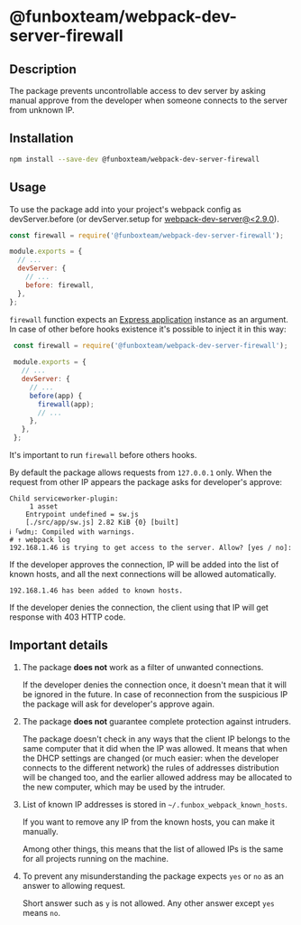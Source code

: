 # @funboxteam/webpack-dev-server-firewall

## Description

The package prevents uncontrollable access to dev server by asking manual approve from the developer when someone
connects to the server from unknown IP.

## Installation

```bash
npm install --save-dev @funboxteam/webpack-dev-server-firewall
```

## Usage

To use the package add into your project's webpack config as devServer.before 
(or devServer.setup for [webpack-dev-server@<2.9.0](https://github.com/webpack/webpack-dev-server/releases/tag/v2.9.0)).

```js
const firewall = require('@funboxteam/webpack-dev-server-firewall');

module.exports = {
  // ...
  devServer: {
    // ...
    before: firewall,
  },
};
```

`firewall` function expects an [Express application](https://expressjs.com/en/4x/api.html#app) instance as an argument.
In case of other before hooks existence it's possible to inject it in this way: 

```js
 const firewall = require('@funboxteam/webpack-dev-server-firewall');
 
 module.exports = {
   // ...
   devServer: {
     // ...
     before(app) {
       firewall(app);
       // ...
     },
   },
 };
```

It's important to run `firewall` before others hooks.

By default the package allows requests from `127.0.0.1` only.
When the request from other IP appears the package asks for developer's approve:

```text
Child serviceworker-plugin:
     1 asset
    Entrypoint undefined = sw.js
    [./src/app/sw.js] 2.82 KiB {0} [built]
ℹ ｢wdm｣: Compiled with warnings.
# ↑ webpack log
192.168.1.46 is trying to get access to the server. Allow? [yes / no]:
``` 

If the developer approves the connection, IP will be added into the list of known hosts,
and all the next connections will be allowed automatically.

```text
192.168.1.46 has been added to known hosts.
``` 

If the developer denies the connection, the client using that IP will get response with 403 HTTP code.

## Important details

1. The package **does not** work as a filter of unwanted connections.

   If the developer denies the connection once, it doesn't mean that it will be ignored in the future.
   In case of reconnection from the suspicious IP the package will ask for developer's approve again. 

2. The package **does not** guarantee complete protection against intruders.

   The package doesn't check in any ways that the client IP belongs 
   to the same computer that it did when the IP was allowed. It means that when the DHCP settings are changed
   (or much easier: when the developer connects to the different network) the rules of addresses distribution
   will be changed too, and the earlier allowed address may be allocated to the new computer,
   which may be used by the intruder. 
   
3. List of known IP addresses is stored in `~/.funbox_webpack_known_hosts`.

   If you want to remove any IP from the known hosts, you can make it manually.
   
   Among other things, this means that the list of allowed IPs is the same for all projects running on the machine.

4. To prevent any misunderstanding the package expects `yes` or `no` as an answer to allowing request.    

   Short answer such as `y` is not allowed. Any other answer except `yes` means `no`.
